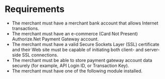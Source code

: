 # Requirements

* The merchant must have a merchant bank account that allows Internet transactions.
* The merchant must have an e-commerce (Card Not Present) Authorize.Net Payment Gateway account.
* The merchant must have a valid Secure Sockets Layer (SSL) certificate and their Web site must be capable of initiating both client- and server-side SSL connections.
* The merchant must be able to store payment gateway account data securely (for example, API Login ID, or Transaction Key).
* The merchant must have one of the following module installed.


